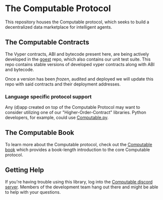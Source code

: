 # The Computable Protocol

This repository houses the Computable protocol, which seeks to build a decentralized data marketplace for intelligent agents.

## The Computable Contracts

The Vyper contracts, ABI and bytecode present here, are being actively developed in the [goest](https://github.com/computablelabs/goest) repo, which also contains our unit test suite. This repo contains stable versions of developed vyper contracts along with ABI and bytecode.

Once a version has been _frozen_, audited and deployed we will update this repo with said contracts and their deployment addresses.

### Language specific protocol support

Any (d)app created on top of the Computable Protocol may want to consider utilizing one of our "Higher-Order-Contract" libraries. Python
developers, for example, could use [Computable.py](https://github.com/computablelabs/computable.py).

## The Computable Book

To learn more about the Computable protocol, check out the [Computable book](https://computablelabs.github.io/compspec/) which provides a book-length introduction to the core Computable protocol.

## Getting Help

If you're having trouble using this library, log into the
[Computable discord server](https://discord.gg/3mFF8zy). Members of the
development team hang out there and might be able to help with your questions.
